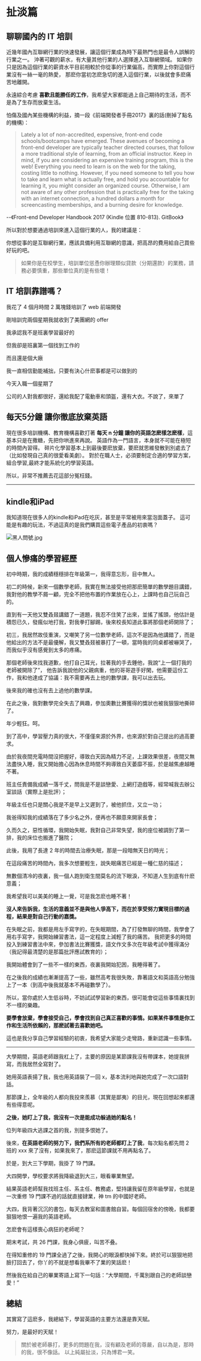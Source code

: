 # 扯淡篇

## 聊聊國內的 IT 培訓

近幾年國內互聯網行業的快速發展，讓這個行業成為時下最熱門也是最令人誤解的行業之一。
沖著可觀的薪水，有大量其他行業的人選擇進入互聯網領域。
如果你只是因為這個行業的薪資水平目前相較於你從事的行業偏高，而實際上你對這個行業沒有一絲一毫的熱愛，
那麽你當初怎麽急切的進入這個行業，以後就會多麽痛苦地離開。

永遠綜合考慮 **喜歡且能勝任的工作**，我希望大家都能過上自己期待的生活，而不是為了生存而放棄生活。

怕傷及國內某些機構的利益，摘一段《前端開發者手冊2017》裏的話(刪掉了點名的機構)：

> Lately a lot of non-accredited, expensive, front-end code schools/bootcamps have emerged.
 These avenues of becoming a front-end developer are typically teacher directed courses, that follow a more traditional style of learning, from an official instructor.
 Keep in mind, if you are considering an expensive training program, this is the web! 
 Everything you need to learn is on the web for the taking, costing little to nothing. 
 However, if you need someone to tell you how to take and learn what is actually free, and hold you accountable for learning it, you might consider an organized course. 
 Otherwise, I am not aware of any other profession that is practically free for the taking with an internet connection, a hundred dollars a month for screencasting memberships, and a burning desire for knowledge.

 --《Front-end Developer Handbook 2017 (Kindle 位置 810-813). GitBook》
 
 所以對於想要通過培訓來進入這個行業的人，我的建議是：
 
 你想從事的是互聯網行業，應該具備利用互聯網的意識，把高昂的費用給自己買些好玩的吧。
 > 如果你是在校學生，培訓單位慫恿你辦理類似貸款（分期還款）的業務，請務必要慎重，那些單位真的是有些壞！
 
## IT 培訓靠譜嗎？

我花了 4 個月時間 2 萬塊錢培訓了 web 前端開發

剛培訓完兩個星期我就收到了美團網的 offer
  
我承認我不是班裏學習最好的
   
但我卻是班裏第一個找到工作的 
    
而且還是個大廠
 
我一直相信勤能補拙，只要有決心什麽事都是可以做到的

今天入職一個星期了

公司的人對我都很好，還給我配了電動車和頭盔，還有大衣。不說了，來單了

## 每天5分鐘 讓你徹底放棄英語

現在很多培訓機構、教育機構喜歡打著 **每天 n 分鐘 讓你的英語怎麽樣怎麽樣**，這基本只是在撒糖，先把你哄進來再說。
英語作為一門語言，本身就不可能在極短的時間內習得。
碎片化學習基本上到最後要麽放棄，要麽就思維發散到別處去了（比如發現自己真的很愛看美劇）。
對於在職人士，必須要制定合適的學習方案，組合學習,最終才能系統化的學習英語。

所以，非常不推薦去花這部分冤枉錢。
 
---

## kindle和iPad
我知道現在很多人的kindle和iPad在吃灰，甚至是平常被用來當泡面蓋子。
這可能是有趣的玩法，不過這真的是我們購買這些電子產品的初衷嗎？

![黑人問號.jpg](../assets/黑人問號.jpg)


## 個人慘痛的學習經歷

初中時期，我的成績穩穩排在年級第一，我得意忘形，目中無人。

初二的時候，新來一個數學老師，我實在無法接受他把那麽簡單的數學題目講錯，我對他的教學不屑一顧，完全不把他布置的作業放在心上，上課時也自己玩自己的。
    
直到有一天他又雙叒叕講錯了一道題，我忍不住笑了出來，並搖了搖頭，他估計是積怨已久，發瘋似地打我，對我拳打腳踢，後來校長知道此事將那個老師開除了；

初三，我居然故伎重演，又嘲笑了另一位數學老師，這次不是因為他講錯了，而是他給出的方法不是最優解，我又雙叒叕被暴打了一頓，當時我的同桌都被嚇哭了，而我似乎沒有感覺到太多的疼痛。

那個老師後來找我道歉，他打自己耳光，拉著我的手去錘他，我說“上一個打我的老師被開除了”，
他告訴我說他的父親病重，他的哥哥遊手好閑，他需要這份工作，我和他達成了協議：我不需要再去上他的數學課，我可以出去玩。

後來我的確也沒有去上過他的數學課。
    
在此之後，我對數學完全失去了興趣，參加奧數比賽獲得的獎狀也被我狠狠地撕碎了。

年少輕狂。呵。


到了高中，學習壓力真的很大，不僅僅來源於外界，也來源於對自己提出的過高要求。
    
由於我夜間充電時間沒把握好，導致白天因為精力不足，上課效果很差，夜間又無法盡快入睡，我又開始擔心因為休息時間不夠導致白天萎靡不振，於是越焦慮越睡不著。

班主任責備我成績一落千丈，問我是不是談戀愛、上網打遊戲等，經常喊我去辦公室談話（實際上是批評）；

年級主任也只是關心我是不是早上又遲到了，被他抓住，又立一功；

我爸得知我的成績落在了多少名之外，便再也不願意來開家長會；

久而久之，惡性循環，我開始失眠，我對自己非常失望，我的座位被調到了第一排，我的床位也搬進了醫院；

此後，我用了長達 2 年的時間去治療失眠，那是一段暗無天日的時光；

在這段痛苦的時間內，我多次想要輕生，說失眠痛苦已經是一種仁慈的描述；

無數個清冷的夜裏，我一個人跑到衛生間莫名的流下眼淚，不知道人生到底有什麽意義；

我希望我可以美美的睡上一覺，可是我怎麽也睡不著！
    
**沒人來告訴我，生活的意義並不是與他人爭高下，而在於享受努力實現目標的過程，結果是對自己行動的嘉獎。**
    
在失眠之前，我都是用左手寫字的，在失眠期間，為了打發無聊的時間，我學會了用右手寫字，我開始練習書法，這一定程度上減輕了我的痛苦。
我把更多的時間投入到練習書法中來，參加書法比賽獲獎，語文作文多次在年級考試中獲得滿分（我記得最清楚的是那篇批評應試教育的）；

我開始體會到了一些不一樣的東西，夜裏我開始犯困，我睡得著了。

在之後我的成績也漸漸提高了一些，雖然高考我很失敗，靠著語文和英語高分勉強上了一本（到高中後我就基本不再碰數學了）。

所以，當你處於人生低谷時，不妨試試學習新的東西，很可能會從這些事情裏找到不一樣的樂趣。

**要學會放棄，學會接受自己，學會找到自己真正喜歡的事情。如果某件事情是你工作和生活所依賴的，那麽試著去喜歡她吧。**

這也是我分享自己學習經驗的初衷，我希望大家能少走彎路，重新認識一些事情。

---

大學期間，英語老師跟我杠上了，主要的原因是某節課我沒有帶課本，她提我拼寫，而我居然全寫對了。

她用英語表揚了我，我也用英語裝了一回 x，基本流利地與她完成了一次口語對話。

那節課上，全年級的人都向我投來羨慕（其實是鄙夷）的目光，現在回想起來都還有些得意呢。

**之後，她盯上了我，我沒有一次是能成功躲過她的點名！**

位列年級四大逃課之首的我，別提多恨她了。

後來，**在英語老師的努力下，我們系所有的老師都盯上了我**，每次點名都先問 2 班的 xxx 來了沒有，如果我來了，那麽這節課就不用再點名了。

於是，到大三下學期，我掛了 19 門課。

大四開學，學校要求將我降級退到大三，眼看畢業無望。

結果英語老師幫我找班主任、系主任、教務處，堅持讓我留在原年級學習，也就是一次重修 19 門課不過的話就直接肄業，神 tm 的中國好老師。

大四，我背著沉沉的書包，每天去教室和圖書館自習。每個回宿舍的傍晚，我都要狠狠地恨一遍我的英語老師。

怎麽會有這樣喪心病狂的老師呢？

期末考試，共 26 門課，我身心俱疲，叫苦不叠。

在得知重修的 19 門課全過了之後，我開心的眼淚都快掉下來。終於可以狠狠地把臉打回去了，你丫的不就是想看我畢不了業的笑話麽！

然後我在給自己的畢業寄語上寫下一句話：“大學期間，千萬別跟自己的老師談戀愛！”

## 總結

其實寫了這麽多，我總結下，學習英語的主要方法還是靠天賦。

努力，是最好的天賦！

> 關於被老師暴打，更多的問題在我，沒有顧及老師的尊嚴，自以為是，那時的我，很不像話。 
以上純屬扯淡，只為博君一笑。


